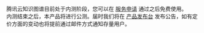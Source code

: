 
腾讯云知识图谱目前处于内测阶段，您可以在 [服务申请](https://cloud.tencent.com/product/skg) 通过之后免费使用。  
内测结束之后，本产品将进行公测。届时我们将在 [产品发布台](https://cloud.tencent.com/product/events) 发布公告，如有定价方面的变动也将提前通过邮件方式通知存量用户。  
